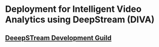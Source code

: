 # Deployment for Intelligent Video Analytics using DeepStream (DIVA)
## [DeeepSTream Development Guild]("https://docs.nvidia.com/metropolis/deepstream/4.0/dev-guide/index.html")
